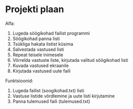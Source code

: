 # Projekti plaan

Alfa:
1. Lugeda söögikohad failist programmi
2. Söögikohad panna listi
3. Tsükliga hakata listist küsima 
4. Salvestada vastused listi
5. Repeat teisele inimesele
6. Võrrelda vastuste liste, kirjutada valitud söögikohad listi
7. Kuvada vastused ekraanile
8. Kirjutada vastused uute faili

Funktsioonid:
1. Lugeda failist (soogikohad.txt) listi
2. Vastuse listide võrdlemine ja uute listi kirjutamine
3. Panna tulemused faili (tulemused.txt)
